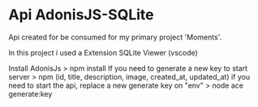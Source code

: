 # Api AdonisJS-SQLite
Api created for be consumed for my primary project 'Moments'. 

In this project i used a Extension SQLite Viewer (vscode)

Install AdonisJs > npm install
If you need to generate a new key to start server > npm
(id, title, description, image, created_at, updated_at)
if you need to start the api, replace a new generate key on "env" > node ace generate:key 
